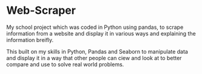 # Web-Scraper
My school project which was coded in Python using pandas, to scrape information from a website and display it in various ways and explaining the information breifly.

This built on my skills in Python, Pandas and Seaborn to manipulate data and display it in a way that other people can ciew and look at to better compare and use to solve real world problems.
